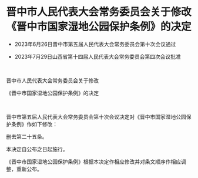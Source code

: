 # 晋中市人民代表大会常务委员会关于修改《晋中市国家湿地公园保护条例》的决定

- 2023年6月26日晋中市第五届人民代表大会常务委员会第十次会议通过

- 2023年7月29日山西省第十四届人民代表大会常务委员会第四次会议批准

<!-- INFO END -->

​

晋中市人民代表大会常务委员会关于修改

《晋中市国家湿地公园保护条例》的决定

​

晋中市第五届人民代表大会常务委员会第十次会议决定对《晋中市国家湿地公园保护条例》作如下修改：

删去第二十五条。

本决定自公布之日起施行。

《晋中市国家湿地公园保护条例》根据本决定作相应修改并对条文顺序作相应调整，重新公布。
